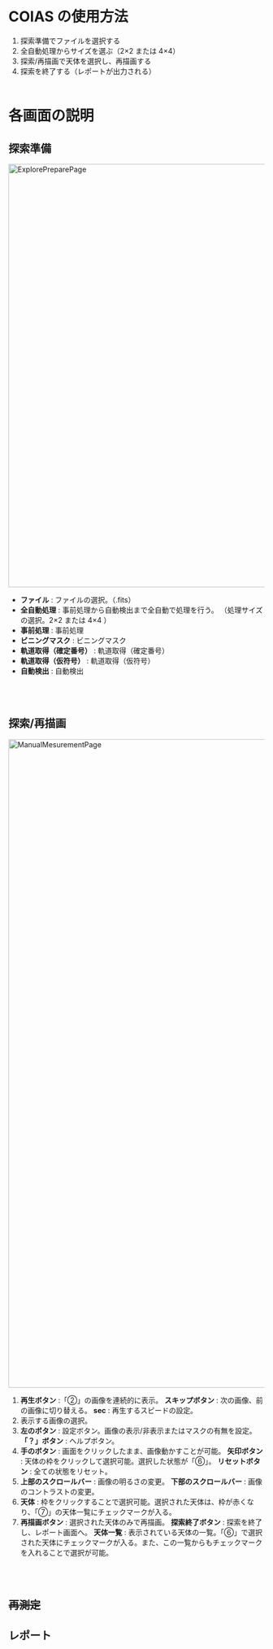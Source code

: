 # COIAS の使用方法

<!-- ## 基本的な使い方 -->

1.  探索準備でファイルを選択する
2.  全自動処理からサイズを選ぶ（2×2 または 4×4）
3.  探索/再描画で天体を選択し、再描画する
4.  探索を終了する（レポートが出力される）
    <br>
    <br>

# 各画面の説明

## 探索準備

<img width="833" alt="ExplorePreparePage" src="https://user-images.githubusercontent.com/105190797/169732574-28ce330d-217d-40b0-893c-7c8bf1c270cf.png">

- **ファイル** : ファイルの選択。（.fits）
- **全自動処理** : 事前処理から自動検出まで全自動で処理を行う。
  （処理サイズの選択。2×2 または 4×4 ）
- **事前処理** : 事前処理
- **ビニングマスク** : ビニングマスク
- **軌道取得（確定番号）** : 軌道取得（確定番号）
- **軌道取得（仮符号）** : 軌道取得（仮符号）
- **自動検出** : 自動検出
  <br>
  <br>

<br>

## 探索/再描画

<img width="1276" alt="ManualMesurementPage" src="https://user-images.githubusercontent.com/105190797/169728256-16882929-d028-4e3e-adfa-80154de89add.png">

1. **再生ボタン** :「②」の画像を連続的に表示。
   **スキップボタン** : 次の画像、前の画像に切り替える。
   **sec** : 再生するスピードの設定。
2. 表示する画像の選択。
3. **左のボタン** : 設定ボタン。画像の表示/非表示またはマスクの有無を設定。
   **「？」ボタン** : ヘルプボタン。
4. **手のボタン** : 画面をクリックしたまま、画像動かすことが可能。
   **矢印ボタン** : 天体の枠をクリックして選択可能。選択した状態が「⑥」。
   **リセットボタン** : 全ての状態をリセット。
5. **上部のスクロールバー** : 画像の明るさの変更。
   **下部のスクロールバー** : 画像のコントラストの変更。
6. **天体** : 枠をクリックすることで選択可能。選択された天体は、枠が赤くなり、「⑦」の天体一覧にチェックマークが入る。
7. **再描画ボタン** : 選択された天体のみで再描画。
   **探索終了ボタン** : 探索を終了し、レポート画面へ。
   **天体一覧** : 表示されている天体の一覧。「⑥」で選択された天体にチェックマークが入る。また、この一覧からもチェックマークを入れることで選択が可能。
   <br>
   <br>

<br>

## ~~再測定~~

## レポート
